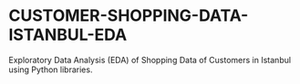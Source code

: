 # CUSTOMER-SHOPPING-DATA-ISTANBUL-EDA
Exploratory Data Analysis (EDA) of Shopping Data of Customers in Istanbul using Python libraries.
